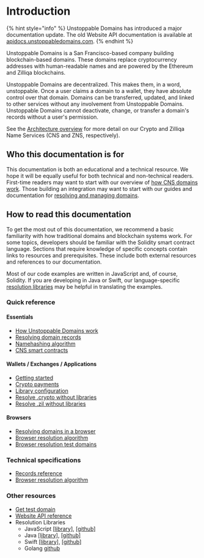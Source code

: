 # Introduction

{% hint style="info" %}
Unstoppable Domains has introduced a major documentation update. The old Website API documentation is available at [apidocs.unstoppabledomains.com](https://apidocs.unstoppabledomains.com/).
{% endhint %}

Unstoppable Domains is a San Francisco-based company building blockchain-based domains. These domains replace cryptocurrency addresses with human-readable names and are powered by the Ethereum and Zilliqa blockchains.

Unstoppable Domains are decentralized. This makes them, in a word, unstoppable. Once a user claims a domain to a wallet, they have absolute control over that domain. Domains can be transferred, updated, and linked to other services without any involvement from Unstoppable Domains. Unstoppable Domains cannot deactivate, change, or transfer a domain's records without a user's permission.

See the [Architecture overview](domain-registry-essentials/architecture-overview.md) for more detail on our Crypto and Zilliqa Name Services \(CNS and ZNS, respectively\).

## Who this documentation is for

This documentation is both an educational and a technical resource. We hope it will be equally useful for both technical and non-technical readers. First-time readers may want to start with our overview of [how CNS domains work](domain-registry-essentials/cns-smart-contracts.md). Those building an integration may want to start with our guides and documentation for [resolving and managing domains](domain-registry-essentials/resolving-domain-records.md).

## How to read this documentation

To get the most out of this documentation, we recommend a basic familiarity with how traditional domains and blockchain systems work. For some topics, developers should be familiar with the Solidity smart contract language. Sections that require knowledge of specific concepts contain links to resources and prerequisites. These include both external resources and references to our documentation.

Most of our code examples are written in JavaScript and, of course, Solidity. If you are developing in Java or Swift, our language-specific [resolution libraries](https://github.com/unstoppabledomains?q=resolution) may be helpful in translating the examples.

### Quick reference

#### Essentials

* [How Unstoppable Domains work](domain-registry-essentials/architecture-overview.md)
* [Resolving domain records](domain-registry-essentials/resolving-domain-records.md)
* [Namehashing algorithm](domain-registry-essentials/namehashing.md)
* [CNS smart contracts](domain-registry-essentials/cns-smart-contracts.md)

#### Wallets / Exchanges / Applications

* [Getting started](https://github.com/unstoppabledomains/docs/tree/d09d68165473b214e638f0951f2c2e38ee66a983/src/integrations/getting-started.md)
* [Crypto payments](https://github.com/unstoppabledomains/docs/tree/d09d68165473b214e638f0951f2c2e38ee66a983/src/integrations/crypto-payments.md)
* [Library configuration](wallets-exchanges-applications/library-configuration.md)
* [Resolve .crypto without libraries](https://medium.com/unstoppabledomains/how-to-resolve-crypto-domain-names-82046db0404a)
* [Resolve .zil without libraries](https://medium.com/unstoppabledomains/how-to-resolve-zil-domain-names-f43da8fe37a9)

#### Browsers

* [Resolving domains in a browser](browser-resolution/resolving-domains-in-a-browser.md)
* [Browser resolution algorithm](browser-resolution/browser-resolution-algorithm.md)
* [Browser resolution test domains](browser-resolution/test-domains.md)

### Technical specifications

* [Records reference](domain-registry-essentials/records-reference.md)
* [Browser resolution algorithm](browser-resolution/browser-resolution-algorithm.md)  

### Other resources

* [Get test domain](get-test-domain.md)
* [Website API reference](https://apidocs.unstoppabledomains.com/)
* Resolution Libraries
  * JavaScript [\[library\]](https://www.npmjs.com/package/@unstoppabledomains/resolution), [\[github\]](https://github.com/unstoppabledomains/resolution)
  * Java [\[library\]](https://search.maven.org/artifact/com.unstoppabledomains.resolution/resolution/1.1.0/jar), [\[github\]](https://github.com/unstoppabledomains/resolution-java)
  * Swift [\[library\]](https://cocoapods.org/pods/UnstoppableDomainsResolution), [\[github\]](https://github.com/unstoppabledomains/resolution-swift)
  * Golang [github](https://github.com/unstoppabledomains/resolution-go)

